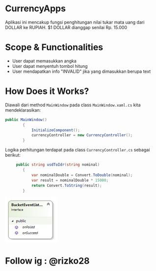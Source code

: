 ﻿# CurrencyApps
Aplikasi ini mencakup fungsi penghitungan nilai tukar mata uang dari DOLLAR ke RUPIAH. $1 DOLLAR dianggap senilai Rp. 15.000

# Scope & Functionalities

* User dapat memasukkan angka
* User dapat menyentuh tombol hitung
* User mendapatkan info "INVALID" jika yang dimasukkan berupa text

# How Does it Works?
Diawali dari method `MainWindow` pada class `MainWindow.xaml.cs` kita mendeklarasikan:

```csharp
public MainWindow()
        {
            InitializeComponent();
            currencyController = new CurrencyController();
        }
```
Logika perhitungan terdapat pada class `CurrencyController.cs` sebagai berikut:
```csharp
     public string usdToIdr(string nominal)
        {
            var nominalDouble = Convert.ToDouble(nominal);
            var result = nominalDouble * 15000;
            return Convert.ToString(result);
        }
```
!["Class Diagram"](classdiagram.png)


# Follow ig : @rizko28 
